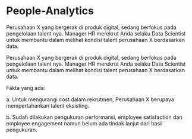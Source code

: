 # People-Analytics
Perusahaan X yang bergerak di produk digital, sedang berfokus pada pengelolaan talent nya. Manager HR merekrut Anda selaku Data Scientist untuk membantu dalam melihat kondisi talent perusahaan X berdasarkan data.


Perusahaan X yang bergerak di produk digital, sedang berfokus pada pengelolaan talent nya. Manager HR merekrut Anda selaku Data Scientist untuk membantu dalam melihat kondisi talent perusahaan X berdasarkan data.


Fakta yang ada:

a. Untuk mengurangi cost dalam rekrutmen, Perusahaan X berupaya mempertahankan talent eksisting.

b. Sudah dilakukan pengukuran performansi, employee satisfaction dan employee engagement namun belum ada tindak lanjut dari hasil pengukuran.
